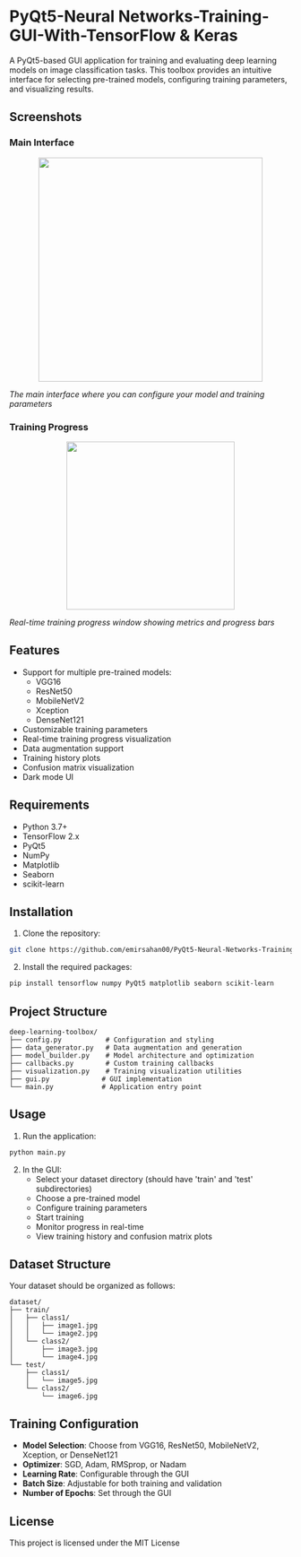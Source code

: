 
# PyQt5-Neural Networks-Training-GUI-With-TensorFlow & Keras

A PyQt5-based GUI application for training and evaluating deep learning models on image classification tasks. This toolbox provides an intuitive interface for selecting pre-trained models, configuring training parameters, and visualizing results.


## Screenshots

### Main Interface
<p align="center">
<img src="https://github.com/user-attachments/assets/46314903-9e9b-4080-82c1-d69dcbf68f10" width="400">


*The main interface where you can configure your model and training parameters*

### Training Progress
<p align="center">
<img src="https://github.com/user-attachments/assets/79b685cd-4468-43fe-8c95-ca3477ebd6f7" width="300">


*Real-time training progress window showing metrics and progress bars*

## Features

- Support for multiple pre-trained models:
  - VGG16
  - ResNet50
  - MobileNetV2
  - Xception
  - DenseNet121
- Customizable training parameters
- Real-time training progress visualization
- Data augmentation support
- Training history plots
- Confusion matrix visualization
- Dark mode UI

## Requirements

- Python 3.7+
- TensorFlow 2.x
- PyQt5
- NumPy
- Matplotlib
- Seaborn
- scikit-learn

## Installation

1. Clone the repository:
```bash
git clone https://github.com/emirsahan00/PyQt5-Neural-Networks-Training-GUI-With-TensorFlow-Keras.git
```

2. Install the required packages:
```bash
pip install tensorflow numpy PyQt5 matplotlib seaborn scikit-learn
```

## Project Structure

```
deep-learning-toolbox/
├── config.py           # Configuration and styling
├── data_generator.py   # Data augmentation and generation
├── model_builder.py    # Model architecture and optimization
├── callbacks.py        # Custom training callbacks
├── visualization.py    # Training visualization utilities
├── gui.py             # GUI implementation
└── main.py            # Application entry point
```

## Usage

1. Run the application:
```bash
python main.py
```

2. In the GUI:
   - Select your dataset directory (should have 'train' and 'test' subdirectories)
   - Choose a pre-trained model
   - Configure training parameters
   - Start training
   - Monitor progress in real-time
   - View training history and confusion matrix plots

## Dataset Structure

Your dataset should be organized as follows:
```
dataset/
├── train/
│   ├── class1/
│   │   ├── image1.jpg
│   │   └── image2.jpg
│   └── class2/
│       ├── image3.jpg
│       └── image4.jpg
└── test/
    ├── class1/
    │   └── image5.jpg
    └── class2/
        └── image6.jpg
```

## Training Configuration

- **Model Selection**: Choose from VGG16, ResNet50, MobileNetV2, Xception, or DenseNet121
- **Optimizer**: SGD, Adam, RMSprop, or Nadam
- **Learning Rate**: Configurable through the GUI
- **Batch Size**: Adjustable for both training and validation
- **Number of Epochs**: Set through the GUI


## License

This project is licensed under the MIT License
